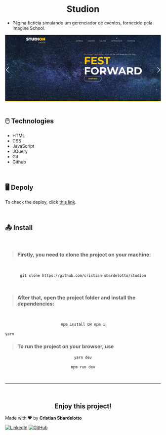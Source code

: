 <h1 align='center'>Studion</h1>

- <p>Página fictícia simulando um gerenciador de eventos, fornecido pela Imagine School.</p>

<img src='./src/assets/studion-print.png' alt='Studion PrintScreen' />

<br />
<br />

<h2>🖱️ Technologies</h2>

- HTML
- CSS
- JavaScript
- JQuery
- Git
- Github

<br />

<h2>🖥️ Depoly</h2>

To check the deploy, click [this link](https://studion-eight.vercel.app).

<br />

## 📤 Install
<br />

> <h3>Firstly, you need to <strong>clone the project</strong> on your machine:</h3>
<br />

<p align='center'><code>git clone https://github.com/cristian-sbardelotto/studion</code></p>
<br />

> <h3>After that, open the project folder and install the dependencies:</h3>
<br />

<p align='center'><code>npm install OR npm i</code></p>

<p><code>yarn</code></p>

> <h3>To <strong>run the project</strong> on your browser, use</h3>

<p align='center'><code>yarn dev</code></p>

<p align='center'><code>npm run dev</code></p>
<br/>

---
<br/>

<h2 align='center'>Enjoy this project!</h2>

Made with ❤️ by <strong>Cristian Sbardelotto</strong>

[![LinkedIn](https://img.shields.io/badge/linkedin-%230077B5.svg?style=for-the-badge&logo=linkedin&logoColor=white)](https://www.linkedin.com/in/cristian-k-sbardelotto/)
[![GitHub](https://img.shields.io/badge/github-%23121011.svg?style=for-the-badge&logo=github&logoColor=white)](https://github.com/cristian-sbardelotto)